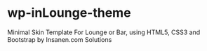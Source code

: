 # wp-inLounge-theme
Minimal Skin Template For Lounge or Bar, using HTML5, CSS3 and Bootstrap by Insanen.com Solutions
